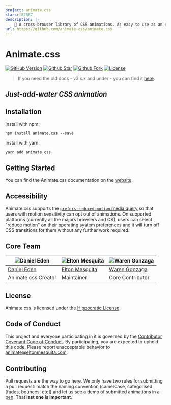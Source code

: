 ```yaml
---
project: animate.css
stars: 82387
description: |-
    🍿 A cross-browser library of CSS animations. As easy to use as an easy thing.
url: https://github.com/animate-css/animate.css
---
```


# Animate.css

[![GitHub Version](https://img.shields.io/github/release/animate-css/animate.css.svg?style=for-the-badge)](https://github.com/animate-css/animate.css/releases) [![Github Star](https://img.shields.io/github/stars/animate-css/animate.css.svg?style=for-the-badge)](https://github.com/animate-css/animate.css/stargazers) [![Github Fork](https://img.shields.io/github/forks/animate-css/animate.css.svg?style=for-the-badge)](https://github.com/animate-css/animate.css/network/members) [![License](https://img.shields.io/badge/license-hippocratic%20license-orange.svg?longCache=true&style=for-the-badge)](https://github.com/animate-css/animate.css/blob/main/LICENSE)

> If you need the old docs - v3.x.x and under - you can find it [here](https://github.com/animate-css/animate.css/tree/a8d92e585b1b302f7749809c3308d5e381f9cb17).

## _Just-add-water CSS animation_

## Installation

Install with npm:

```shell
npm install animate.css --save
```

Install with yarn:

```shell
yarn add animate.css
```

## Getting Started

You can find the Animate.css documentation on the [website](https://animate.style/).

## Accessibility

Animate.css supports the [`prefers-reduced-motion` media query](https://webkit.org/blog/7551/responsive-design-for-motion/) so that users with motion sensitivity can opt out of animations. On supported platforms (currently all the majors browsers and OS), users can select "reduce motion" on their operating system preferences and it will turn off CSS transitions for them without any further work required.

## Core Team

| ![Daniel Eden](https://avatars2.githubusercontent.com/u/439365?s=460&u=512b4cc5324938ae40bbb8f3b7769d335953cd3a&v=4) | ![Elton Mesquita](https://avatars2.githubusercontent.com/u/5007208?s=460&u=418401ee605824272e5dcb955fd64ea24546a857&v=4) | ![Waren Gonzaga](https://avatars1.githubusercontent.com/u/15052701?s=460&u=9e58364978379536d3f26c4ce5cae1a2a449a0e4&v=4) |
| --- | --- | --- |
| [Daniel Eden](https://github.com/daneden) | [Elton Mesquita](https://github.com/eltonmesquita) | [Waren Gonzaga](https://github.com/WarenGonzaga) |
| Animate.css Creator | Maintainer | Core Contributor |

## License

Animate.css is licensed under the [Hippocratic License](http://firstdonoharm.dev).

## Code of Conduct

This project and everyone participating in it is governed by the [Contributor Covenant Code of Conduct](CODE_OF_CONDUCT.md). By participating, you are expected to uphold this code. Please report unacceptable behavior to [animate@eltonmesquita.com](mailto:animate@eltonmesquita.com).

## Contributing

Pull requests are the way to go here. We only have two rules for submitting a pull request: match the naming convention (camelCase, categorised [fades, bounces, etc]) and let us see a demo of submitted animations in a [pen](https://codepen.io). That **last one is important**.

